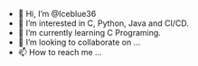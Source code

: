 - 👋 Hi, I’m @Iceblue36
- 👀 I’m interested in C, Python, Java and CI/CD.
- 🌱 I’m currently learning C Programing.
- 💞️ I’m looking to collaborate on ...
- 📫 How to reach me ...

<!---
Iceblue36/Iceblue36 is a ✨ special ✨ repository because its `README.md` (this file) appears on your GitHub profile.
You can click the Preview link to take a look at your changes.
--->
